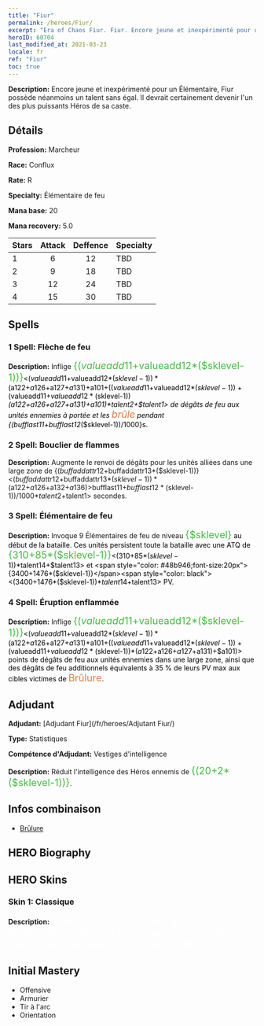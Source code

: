 ```yaml
---
title: "Fiur"
permalink: /heroes/Fiur/
excerpt: "Era of Chaos Fiur. Fiur. Encore jeune et inexpérimenté pour un Élémentaire, Fiur possède néanmoins un talent sans égal. Il devrait certainement devenir l'un des plus puissants Héros de sa caste."
heroID: 60704
last_modified_at: 2021-03-23
locale: fr
ref: "Fiur"
toc: true
---
```

 **Description:** Encore jeune et inexpérimenté pour un Élémentaire, Fiur possède néanmoins un talent sans égal. Il devrait certainement devenir l'un des plus puissants Héros de sa caste.
## Détails
 **Profession:** Marcheur

 **Race:** Conflux

 **Rate:** R

 **Specialty:** Élémentaire de feu

 **Mana base:** 20

 **Mana recovery:** 5.0


  | Stars   |     Attack     |    Deffence    |      Specialty     |
  |---------|:---------------:|:---------------:|--------------------|
  |    1    | 6 | 12 | TBD |
  |    2    | 9 | 18 | TBD |
  |    3    | 12 | 24 | TBD |
  |    4    | 15 | 30 | TBD |

## Spells
### 1 Spell: Flèche de feu
 **Description:** Inflige <span style="color: #48b946;font-size:20px">{($valueadd11+$valueadd12*($sklevel-1))}</span><span style="color: black"><($valueadd11+$valueadd12*($sklevel-1))*($a122+$a126+$a127+$a131)+$a101+(($valueadd11+$valueadd12*($sklevel-1))+($valueadd11+$valueadd12*($sklevel-1))*($a122+$a126+$a127+$a131)+$a101)*$talent2+$talent1> de dégâts de feu aux unités ennemies à portée et les <span style="color: #e07c44;font-size:20px">brûle</span><span style="color: black"> pendant {($bufflast11+$bufflast12*($sklevel-1))/1000}s.

### 2 Spell: Bouclier de flammes
 **Description:** Augmente le renvoi de dégâts pour les unités alliées dans une large zone de {($buffaddattr12+$buffaddattr13*($sklevel-1))}<($buffaddattr12+$buffaddattr13*($sklevel-1))*($a122+$a126+$a132+$a136)> % et les immunise contre les sorts de feu pendant <span style="color: #48b946;font-size:20px">{($bufflast11+$bufflast12*($sklevel-1))/1000}</span><span style="color: black"><($bufflast11+$bufflast12*($sklevel-1))/1000*$talent2+$talent1> secondes.

### 3 Spell: Élémentaire de feu
 **Description:** Invoque 9 Élémentaires de feu de niveau <span style="color: #48b946;font-size:20px">{$sklevel}</span><span style="color: black"> au début de la bataille. Ces unités persistent toute la bataille avec une ATQ de <span style="color: #48b946;font-size:20px">{310+85*($sklevel-1)}</span><span style="color: black"><(310+85*($sklevel-1))*$talent14+$talent13> et <span style="color: #48b946;font-size:20px">{3400+1476*($sklevel-1)}</span><span style="color: black"><(3400+1476*($sklevel-1))*$talent14+$talent13> PV.

### 4 Spell: Éruption enflammée
 **Description:** Inflige <span style="color: #48b946;font-size:20px">{($valueadd11+$valueadd12*($sklevel-1))}</span><span style="color: black"><($valueadd11+$valueadd12*($sklevel-1))*($a122+$a126+$a127+$a131)+$a101+(($valueadd11+$valueadd12*($sklevel-1))+($valueadd11+$valueadd12*($sklevel-1))*($a122+$a126+$a127+$a131)+$a101)> points de dégâts de feu aux unités ennemies dans une large zone, ainsi que des dégâts de feu additionnels équivalents à 35 % de leurs PV max aux cibles victimes de <span style="color: #e07c44;font-size:20px">Brûlure</span><span style="color: black">.


## Adjudant

 **Adjudant:**  [Adjudant Fiur](/fr/heroes/Adjutant Fiur/) 

 **Type:**  Statistiques 

 **Compétence d'Adjudant:**  Vestiges d'intelligence 

 **Description:** Réduit l'intelligence des Héros ennemis de <span style="color: #48b946;font-size:20px">{(20+2*($sklevel-1))}</span><span style="color: black">.

## Infos combinaison

* [Brûlure](/fr/combination/Brûlure/) 

## HERO Biography

## HERO Skins
### Skin 1: **Classique**

 **Description:** <span style="color: #ffffff;font-size:20px">J'en ai plus qu'assez des guerres incessantes livrées par les humains, mais c'est avec plaisir que je les aiderai à chasser ce démon.</span>



## Initial Mastery
   - Offensive
   - Armurier
   - Tir à l'arc
   - Orientation
